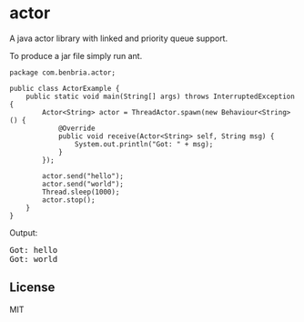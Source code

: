 actor
=====

A java actor library with linked and priority queue support.

To produce a jar file simply run ant.

    package com.benbria.actor;
    
    public class ActorExample {
        public static void main(String[] args) throws InterruptedException {
            Actor<String> actor = ThreadActor.spawn(new Behaviour<String>() {
                @Override
                public void receive(Actor<String> self, String msg) {
                    System.out.println("Got: " + msg);
                }
            });
 
            actor.send("hello");
            actor.send("world");
            Thread.sleep(1000);
            actor.stop();
        }
    }

Output:
<pre>
Got: hello
Got: world
</pre>

License
-

MIT
